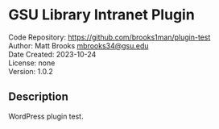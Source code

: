 # GSU Library Intranet Plugin
Code Repository: https://github.com/brooks1man/plugin-test  
Author: Matt Brooks <mbrooks34@gsu.edu>  
Date Created: 2023-10-24  
License: none  
Version: 1.0.2

## Description
WordPress plugin test.
